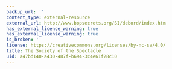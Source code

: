 ```yaml
---
backup_url: ''
content_type: external-resource
external_url: http://www.bopsecrets.org/SI/debord/index.htm
has_external_licence_warning: true
has_external_license_warning: true
is_broken: ''
license: https://creativecommons.org/licenses/by-nc-sa/4.0/
title: The Society of the Spectacle
uid: a47bd140-a430-487f-b694-3c4e61f28c10
---
```

